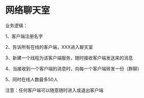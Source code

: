 网络聊天室
=======================================
业务逻辑：

1、客户端注册名字

2、告诉所有在线的客户端，XXX进入聊天室

3、新建一个线程为该客户端服务，随时接收客户端发送来的消息

4、当接收到一个客户端的消息时，向每一个客户端转发一份（群聊）

5、同时在线人数最多50人


注意：任何客户端可以随意随时进入或退出客户端
